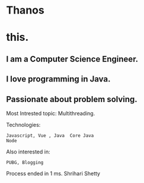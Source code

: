 # Thanos
# this.

## I am a Computer Science Engineer.
## I love programming in Java.
## Passionate about problem solving.

Most Intrested topic: Multithreading.


Technologies:

    Javascript, Vue , Java  Core Java
    Node

Also interested in:

    PUBG, Blogging

Process ended in 1 ms.
Shrihari Shetty
